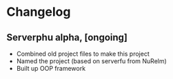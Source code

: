 # Changelog

## Serverphu alpha, [ongoing]

- Combined old project files to make this project
- Named the project (based on serverfu from NuRelm)
- Built up OOP framework


